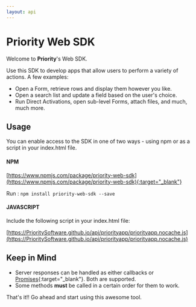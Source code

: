 ```yaml
---
layout: api
---
```


# Priority Web SDK

Welcome to **Priority**'s Web SDK.

Use this SDK to develop apps that allow users to perform a variety of actions. A few examples:

* Open a Form, retrieve rows and display them however you like.
* Open a search list and update a field based on the user's choice.
* Run Direct Activations, open sub-level Forms, attach files, and much, much more.

## Usage
You can enable access to the SDK in one of two ways - using npm or as a script in your index.html file.
#### NPM
[https://www.npmjs.com/package/priority-web-sdk](https://www.npmjs.com/package/priority-web-sdk){:target="_blank"}

Run : `npm install priority-web-sdk --save`

#### JAVASCRIPT

Include the following script in your index.html file:

[https://PrioritySoftware.github.io/api/priorityapp/priorityapp.nocache.js](https://PrioritySoftware.github.io/api/priorityapp/priorityapp.nocache.js)

## Keep in Mind

- Server responses can be handled as either callbacks or [Promises](https://developer.mozilla.org/en-US/docs/Web/JavaScript/Reference/Global_Objects/Promise){:target="_blank"}. Both are supported.
- Some methods **must** be called in a certain order for them to work.

That's it!! Go ahead and start using this awesome tool.







